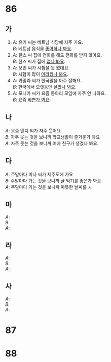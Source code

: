# 86
## 가
1. *A*: 유키 씨는 베트남 식당에 자주 가요.<br>
   *B*: 베트남 음식을 <u>좋아하나 봐요</u>.
2. *A*: 한스 씨 집에 전화를 해도 전화를 받지 않아요.<br>
   *B*: 한스 씨가 집에 <u>없나 봐요</u>.
3. *A*: 보민 씨가 시험을 못 봤대요.<br>
   *B*: 시험이 많이 <u>어려웠나 봐요</u>.
4. *A*: 카밀라 씨가 한국말을 아주 잘해요.<br>
   *B*: 한국에서 오랫동안 <u>살았나 봐요</u>.
5. *A*: 모니카 씨가 요즘 동아리 모임에 자주 안 나와요.<br>
   *B*: 요즘 <u>바쁜가 봐요</u>.
## 나
*A*: 요즘 앤디 씨가 자주 웃어요.<br>
*B*: 자주 웃는 것을 보니까 학교생활이 즐거운가 봐요<br>
*A*: 자주 웃는 것을 보니까 여자 친구가 생겼나 봐요.<br>
## 다
*A*: 주말마다 미나 씨가 제주도에 가요<br>
*B*: 주말마다 가는 것을 보니까 귤 먹기를 좋은가 봐요<br>
*A*: 주말마다 가는 것을 보니까 따뜻한 날씨를 ㅅ<br>
## 마
*A*: <br>
*B*: <br>
*A*: <br>
## 라
*A*: <br>
*B*: <br>
*A*: <br>
## 사
*A*: <br>
*B*: <br>
*A*: <br>
# 87
# 88